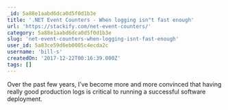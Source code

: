 ```yaml
---
_id: 5a88e1aabd6dca0d5f0d1b3e
title: '.NET Event Counters - When logging isn"t fast enough'
url: 'https://stackify.com/net-event-counters/'
category: 5a88e1aabd6dca0d5f0d1b3e
slug: 'net-event-counters-when-logging-isnt-fast-enough'
user_id: 5a83ce59d6eb0005c4ecda2c
username: 'bill-s'
createdOn: '2017-12-22T00:16:39.000Z'
tags: []
---
```


Over the past few years, I’ve become more and more convinced that having really good production logs is critical to running a successful software deployment. 
